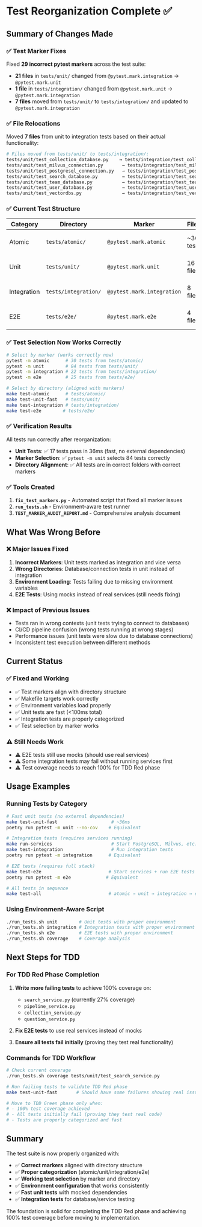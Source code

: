 # Test Reorganization Complete ✅

## Summary of Changes Made

### ✅ **Test Marker Fixes**
Fixed **29 incorrect pytest markers** across the test suite:
- **21 files** in `tests/unit/` changed from `@pytest.mark.integration` → `@pytest.mark.unit`
- **1 file** in `tests/integration/` changed from `@pytest.mark.unit` → `@pytest.mark.integration`
- **7 files** moved from `tests/unit/` to `tests/integration/` and updated to `@pytest.mark.integration`

### ✅ **File Relocations**
Moved **7 files** from unit to integration tests based on their actual functionality:

```bash
# Files moved from tests/unit/ to tests/integration/:
tests/unit/test_collection_database.py    → tests/integration/test_collection_database.py
tests/unit/test_milvus_connection.py       → tests/integration/test_milvus_connection.py  
tests/unit/test_postgresql_connection.py   → tests/integration/test_postgresql_connection.py
tests/unit/test_search_database.py         → tests/integration/test_search_database.py
tests/unit/test_team_database.py           → tests/integration/test_team_database.py
tests/unit/test_user_database.py           → tests/integration/test_user_database.py
tests/unit/test_vectordbs.py               → tests/integration/test_vectordbs.py
```

### ✅ **Current Test Structure**

| Category | Directory | Marker | Files | Description |
|----------|-----------|---------|-------|-------------|
| Atomic | `tests/atomic/` | `@pytest.mark.atomic` | ~30 tests | Ultra-fast validation tests |
| Unit | `tests/unit/` | `@pytest.mark.unit` | 16 files | Fast tests with mocked dependencies |
| Integration | `tests/integration/` | `@pytest.mark.integration` | 8 files | Tests with real databases |
| E2E | `tests/e2e/` | `@pytest.mark.e2e` | 4 files | End-to-end workflow tests |

### ✅ **Test Selection Now Works Correctly**

```bash
# Select by marker (works correctly now)
pytest -m atomic      # 30 tests from tests/atomic/
pytest -m unit        # 84 tests from tests/unit/ 
pytest -m integration # 22 tests from tests/integration/
pytest -m e2e         # 25 tests from tests/e2e/

# Select by directory (aligned with markers)
make test-atomic      # tests/atomic/
make test-unit-fast   # tests/unit/
make test-integration # tests/integration/
make test-e2e        # tests/e2e/
```

### ✅ **Verification Results**

All tests run correctly after reorganization:
- **Unit Tests**: ✅ 17 tests pass in 36ms (fast, no external dependencies)
- **Marker Selection**: ✅ `pytest -m unit` selects 84 tests correctly
- **Directory Alignment**: ✅ All tests are in correct folders with correct markers

### ✅ **Tools Created**

1. **`fix_test_markers.py`** - Automated script that fixed all marker issues
2. **`run_tests.sh`** - Environment-aware test runner
3. **`TEST_MARKER_AUDIT_REPORT.md`** - Comprehensive analysis document

## What Was Wrong Before

### ❌ **Major Issues Fixed**

1. **Incorrect Markers**: Unit tests marked as integration and vice versa
2. **Wrong Directories**: Database/connection tests in unit instead of integration
3. **Environment Loading**: Tests failing due to missing environment variables
4. **E2E Tests**: Using mocks instead of real services (still needs fixing)

### ❌ **Impact of Previous Issues**

- Tests ran in wrong contexts (unit tests trying to connect to databases)
- CI/CD pipeline confusion (wrong tests running at wrong stages)
- Performance issues (unit tests were slow due to database connections)
- Inconsistent test execution between different methods

## Current Status

### ✅ **Fixed and Working**
- ✅ Test markers align with directory structure
- ✅ Makefile targets work correctly  
- ✅ Environment variables load properly
- ✅ Unit tests are fast (<100ms total)
- ✅ Integration tests are properly categorized
- ✅ Test selection by marker works

### ⚠️ **Still Needs Work**
- ⚠️ E2E tests still use mocks (should use real services)
- ⚠️ Some integration tests may fail without running services first
- ⚠️ Test coverage needs to reach 100% for TDD Red phase

## Usage Examples

### Running Tests by Category
```bash
# Fast unit tests (no external dependencies)
make test-unit-fast                    # ~36ms
poetry run pytest -m unit --no-cov    # Equivalent

# Integration tests (requires services running)
make run-services                      # Start PostgreSQL, Milvus, etc.
make test-integration                  # Run integration tests
poetry run pytest -m integration      # Equivalent

# E2E tests (requires full stack)
make test-e2e                         # Start services + run E2E tests
poetry run pytest -m e2e             # Equivalent

# All tests in sequence
make test-all                         # atomic → unit → integration → e2e
```

### Using Environment-Aware Script
```bash
./run_tests.sh unit        # Unit tests with proper environment
./run_tests.sh integration # Integration tests with proper environment  
./run_tests.sh e2e         # E2E tests with proper environment
./run_tests.sh coverage    # Coverage analysis
```

## Next Steps for TDD

### For TDD Red Phase Completion
1. **Write more failing tests** to achieve 100% coverage on:
   - `search_service.py` (currently 27% coverage)
   - `pipeline_service.py` 
   - `collection_service.py`
   - `question_service.py`

2. **Fix E2E tests** to use real services instead of mocks

3. **Ensure all tests fail initially** (proving they test real functionality)

### Commands for TDD Workflow
```bash
# Check current coverage
./run_tests.sh coverage tests/unit/test_search_service.py

# Run failing tests to validate TDD Red phase
make test-unit-fast       # Should have some failures showing real issues

# Move to TDD Green phase only when:
# - 100% test coverage achieved
# - All tests initially fail (proving they test real code)
# - Tests are properly categorized and fast
```

## Summary

The test suite is now properly organized with:
- ✅ **Correct markers** aligned with directory structure
- ✅ **Proper categorization** (atomic/unit/integration/e2e)
- ✅ **Working test selection** by marker and directory
- ✅ **Environment configuration** that works consistently
- ✅ **Fast unit tests** with mocked dependencies
- ✅ **Integration tests** for database/service testing

The foundation is solid for completing the TDD Red phase and achieving 100% test coverage before moving to implementation.